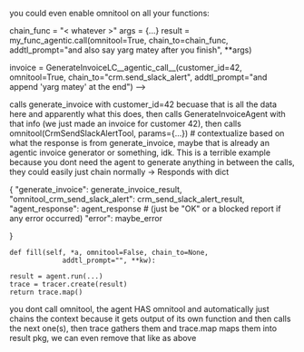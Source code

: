 you could even enable omnitool on all your functions:

chain_func = "< whatever >"
args = {...}
result = my_func_agentic.call(omnitool=True, chain_to=chain_func, addtl_prompt="and also say yarg matey after you finish", **args)




invoice = GenerateInvoiceLC__agentic_call__(customer_id=42,
                            omnitool=True,
                            chain_to="crm.send_slack_alert",
                            addtl_prompt="and append 'yarg matey' at the end")
-->

calls generate_invoice with customer_id=42 becuase that is all the data here and apparently what this does, then calls GenerateInvoiceAgent with that info (we just made an invoice for customer 42), then calls omnitool(CrmSendSlackAlertTool, params={...}) # contextualize based on what the response is from generate_invoice, maybe that is already an agentic invoice generator or something, idk. This is a terrible example because you dont need the agent to generate anything in between the calls, they could easily just chain normally
-> Responds with dict

{
"generate_invoice": generate_invoice_result,
"omnitool_crm_send_slack_alert": crm_send_slack_alert_result,
"agent_response": agent_response # (just be "OK" or a blocked report if any error occurred)
"error": maybe_error

}



```
def fill(self, *a, omnitool=False, chain_to=None,
             addtl_prompt="", **kw):

result = agent.run(...)
trace = tracer.create(result)
return trace.map()
```


you dont call omnitool, the agent HAS omnitool and automatically just chains the context because it gets output of its own function and then calls the next one(s), then trace gathers them and trace.map maps them into result pkg, we can even remove that like as above
